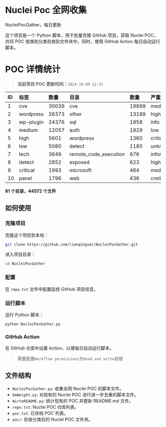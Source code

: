 # Nuclei Poc 全网收集
NucleiPocGather，每日更新

这个项目是一个 Python 脚本，用于批量克隆 GitHub 项目，获取 Nuclei POC，并将 POC 按类别分类存放到文件夹中。同时，使用 GitHub Action 每日自动运行脚本。
# POC 详情统计

> **当前项目 POC 更新时间：**`2024-10-09 12:57`

| ID | 标签      | 数量 | 目录       | 数量 | 严重性   | 数量 |
|:---| :-------- | :--- | :--------- | :--- | :------- | :--- |
| 1 | cve | 30039 | cve | 19869 | medium | 15943 |
| 2 | wordpress | 26373 | other | 13189 | high | 10879 |
| 3 | wp-plugin | 24376 | sql | 1858 | info | 8383 |
| 4 | medium | 12057 | auth | 1829 | low | 6102 |
| 5 | high | 5601 | wordpress | 1360 | critical | 5012 |
| 6 | low | 5080 | detect | 1180 | unknown | 64 |
| 7 | tech | 3649 | remote_code_execution | 876 | informative | 16 |
| 8 | detect | 2852 | exposed | 623 | hight | 15 |
| 9 | critical | 1993 | microsoft | 464 | meduim | 5 |
| 10 | panel | 1796 | web | 436 | cretical | 2 |

**81 个目录，44572 个文件**
## 如何使用

### 克隆项目

克隆这个项目到本地：

```bash
git clone https://github.com/lianqingsec/NucleiPocGather.git
```

进入项目目录：

```bash
cd NucleiPocGather
```

### 配置

在 `repo.txt` 文件中配置监控 GitHub 项目信息。

### 运行脚本

运行 Python 脚本：

```bash
python NucleiPocGather.py
```

### GitHub Action

在 GitHub 仓库中设置 Action，以便每日自动运行脚本。

> 需要配置`Workflow permissions`为`Read and write`权限

## 文件结构

- `NucleiPocGather.py`: 收集全网 Nuclei POC 的脚本文件。
- `DeWeight.py`: 对现有的 Nuclei POC 进行进一步去重的脚本文件。
- `WirteREADME.py`: 统计现有的 POC 并更新 README.md 文件。
- `repo.txt`: Nuclei POC 仓库列表。
- `poc.txt`: 已存档 POC 列表。
- `poc/`: 存放分类后的 Nuclei POC 文件夹。

